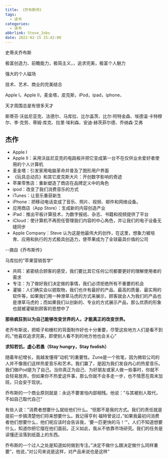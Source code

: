 ```yaml
---
title: 《乔布斯传》
tags:
  - 读书
categories:
  - 读书
abbrlink: Steve_Jobs
date: 2022-02-15 15:42:00
---
```


史蒂夫乔布斯

极富创造力、前瞻能力，极简主义，，追求完美，极富个人魅力

强大的个人磁场

技术、艺术、商业的完美结合

Apple I，Apple II，麦金塔，皮克斯，iPod，ipad，iphone、



天才周围总是有很多天才

斯蒂芬·沃兹尼亚克、法德尔、马库拉、比尔盖茨、比尔·阿特金森、埃德温·卡特穆尔、李·克劳、蒂姆·库克、拉里·埃利森、安迪·赫茨菲尔德、乔纳森·艾弗



## 杰作

* Apple I
* Apple II：采用沃兹尼亚克的电路板并把它变成第一台不在仅供业余爱好者使用的个人计算机
* 麦金塔：引发家用电脑革命并普及了图形用户界面
* 《玩具总动员》和其它皮克斯大片：开创数字影响的奇迹
* 苹果零售店：重新塑造了商店在品牌定义中的角色
* ipod：改变了我们消费音乐的方式
* iTunes：让音乐重获新生
* iPhone：把移动电话变成了音乐、照片、视频、邮件和网络设备。
* 应用商店（App Store）：生成新的内容创造产业
* iPad：推出平板计算技术，为数字报纸、杂志、书籍和视频提供了平台
* iCloud：使计算机不再担任管理我们内容的中心角色，并让我们的电子设备无缝同步
* Apple Company：Steve 认为这是他最伟大的创作，在这里，想象力被培育、应用和执行的方式极具创造力，使苹果成为了全球最具价值的公司



--摘自《乔布斯传》



马库拉的”苹果营销哲学“

* 共鸣：紧密结合顾客的感受，我们要比其它任何公司都要更好的理解使用者的需求
* 专注：为了做好我们决定做的事情，我们必须拒绝所有不重要的机会
* 灌输：人们确实会以貌取物，我们也许有最好的产品、最高的质量、最实用的软件等，如果我们用一种潦草马虎的方式来展示，顾客就会人为我们的产品也是潦草马虎的；而如果我们以创新的、专业的方式展示产品，那么优质的形象也就被灌输到顾客的思想中了



**那些疯狂到以为自己能够改变世界的人，才能真正的改变世界。**



老乔布斯说，把柜子和栅栏的背面制作好也十分重要，尽管这些地方人们是看不到的。”他喜欢追求完美，即使别人看不到的地方他也会关心“



 **求知若饥，虚心若愚（Stay hungry，Stay foolish）**



随着年纪增长，我越发懂得”动机“的重要性。Zune是一个败笔，因为微软公司的人并不像我们这样热爱音乐和艺术。我们赢了，是因为我们发自内心的热爱音乐。我们做iPod是为了自己。当你真正为自己、为好朋友或家人做一些事时，你就不会轻易放弃。但如果你不热爱这件事，那么你就不会多走一步，也不情愿在周末加班，只会安于现状。



乔布斯的一个商业原则就是：永远不要害怕内部相残。他说：”与其被别人取代，不如自己取代自己“



有些人说：”消费者想要什么就给他们什么。“但那不是我的方式。我们的责任就是提前一步搞清楚他们将来想要什么。我记得亨利 福特曾说过，”如果我最初问消费者他们想要什么，他们呢应该时会告诉我，‘要一匹更快的马！’“，人们不知道想要什么，知道你把它摆在他们面前。正义如此，我从不依靠市场研究。我们的任务是读懂还没落到纸面上的东西。



乔布斯的一个过人之处是知道如何做到专注。”决定不做什么跟决定做什么同样重要“，他说，”对公司来说是这样，对产品来说也是这样“